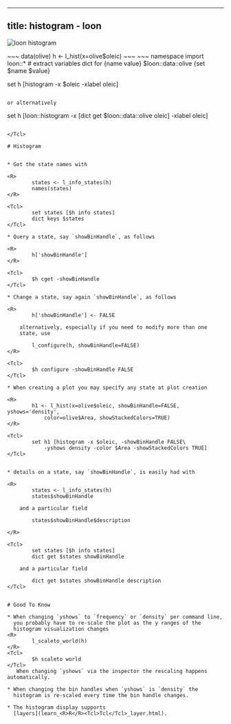 <script type="text/javascript">
window.onload = function() {
    document.getElementById("learn_display_hist").className += " selected";
    setLearnUrl("display_hist");
}
</script>

---
title: histogram - loon
---


![](images/display_histogram.png "loon histogram")

<R>
~~~
data(olive)
h <- l_hist(x=olive$oleic)
~~~
</R>

<Tcl>
~~~
namespace import loon::*
# extract variables
dict for {name value} $loon::data::olive {set $name $value}

set h [histogram -x $oleic -xlabel oleic]
~~~

or alternatively

~~~
set h [loon::histogram -x [dict get $loon::data::olive oleic] -xlabel oleic]
~~~

</Tcl>

# Histogram


* Get the state names with

<R>
		states <- l_info_states(h)
		names(states)
</R>

<Tcl>
	    set states [$h info states]
		dict keys $states
</Tcl>

* Query a state, say `showBinHandle`, as follows

<R>
	    h['showBinHandle']
</R>

<Tcl>
	    $h cget -showBinHandle
</Tcl>

* Change a state, say again `showBinHandle`, as follows

<R>
	    h['showBinHandle'] <- FALSE

	alternatively, especially if you need to modify more than one
    state, use
	
		l_configure(h, showBinHandle=FALSE)
</R>

<Tcl>
	    $h configure -showBinHandle FALSE
</Tcl>

* When creating a plot you may specify any state at plot creation

<R>
	    h1 <- l_hist(x=olive$oleic, showBinHandle=FALSE, yshows='density',
			color=olive$Area, showStackedColors=TRUE)
</R>

<Tcl>
	    set h1 [histogram -x $oleic, -showBinHandle FALSE\
			-yshows density -color $Area -showStackedColors TRUE]
</Tcl>


* details on a state, say `showBinHandle`, is easily had with

<R>
	    states <- l_info_states(h)
		states$showBinHandle

	and a particular field
	
		states$showBinHandle$description
		
</R>

<Tcl>
	    set states [$h info states]
		dict get $states showBinHandle

	and a particular field

	    dict get $states showBinHandle description
</Tcl>


# Good To Know

* When changing `yshows` to `frequency` or `density` per command line,
  you probably have to re-scale the plot as the y ranges of the
  histogram visualization changes
<R>
	    l_scaleto_world(h)
</R>
<Tcl>
	    $h scaleto world 
</Tcl>
   When changing `yshows` via the inspector the rescaling happens automatically.

* When changing the bin handles when `yshows` is `density` the
  histogram is re-scaled every time the bin handle changes.

* The histogram display supports
  [layers](learn_<R>R</R><Tcl>Tcl</Tcl>_layer.html).
